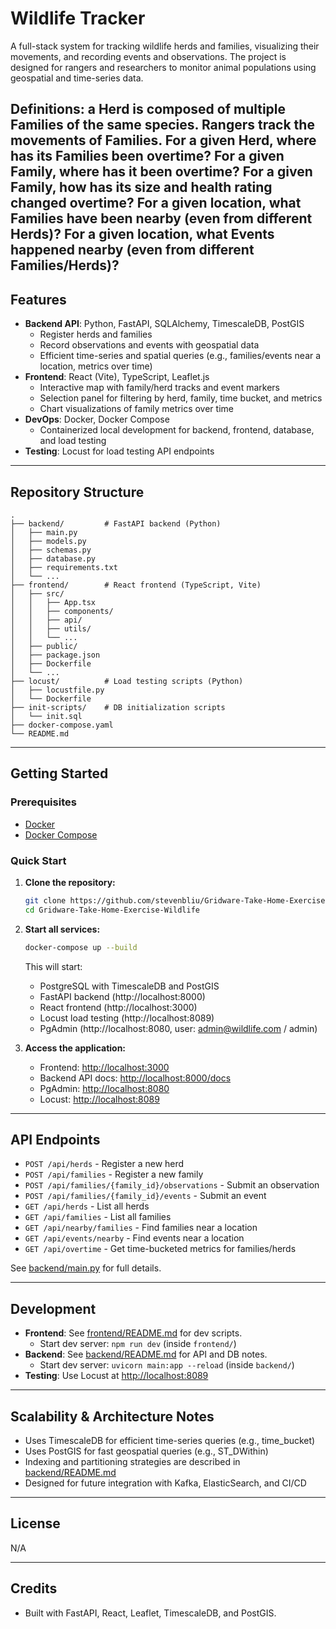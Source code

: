 # Wildlife Tracker

A full-stack system for tracking wildlife herds and families, visualizing their movements, and recording events and observations. The project is designed for rangers and researchers to monitor animal populations using geospatial and time-series data.

Definitions: a Herd is composed of multiple Families of the same species. Rangers track the movements of Families.
For a given Herd, where has its Families been overtime?
For a given Family, where has it been overtime?
For a given Family, how has its size and health rating changed overtime?
For a given location, what Families have been nearby (even from different Herds)?
For a given location, what Events happened nearby (even from different Families/Herds)?
---

## Features

- **Backend API**: Python, FastAPI, SQLAlchemy, TimescaleDB, PostGIS
  - Register herds and families
  - Record observations and events with geospatial data
  - Efficient time-series and spatial queries (e.g., families/events near a location, metrics over time)
- **Frontend**: React (Vite), TypeScript, Leaflet.js
  - Interactive map with family/herd tracks and event markers
  - Selection panel for filtering by herd, family, time bucket, and metrics
  - Chart visualizations of family metrics over time
- **DevOps**: Docker, Docker Compose
  - Containerized local development for backend, frontend, database, and load testing
- **Testing**: Locust for load testing API endpoints

---

## Repository Structure

```
.
├── backend/         # FastAPI backend (Python)
│   ├── main.py
│   ├── models.py
│   ├── schemas.py
│   ├── database.py
│   ├── requirements.txt
│   └── ...
├── frontend/        # React frontend (TypeScript, Vite)
│   ├── src/
│   │   ├── App.tsx
│   │   ├── components/
│   │   ├── api/
│   │   ├── utils/
│   │   └── ...
│   ├── public/
│   ├── package.json
│   ├── Dockerfile
│   └── ...
├── locust/          # Load testing scripts (Python)
│   ├── locustfile.py
│   └── Dockerfile
├── init-scripts/    # DB initialization scripts
│   └── init.sql
├── docker-compose.yaml
└── README.md
```

---

## Getting Started

### Prerequisites

- [Docker](https://www.docker.com/)
- [Docker Compose](https://docs.docker.com/compose/)

### Quick Start

1. **Clone the repository:**
   ```sh
   git clone https://github.com/stevenbliu/Gridware-Take-Home-Exercise-Wildlife.git
   cd Gridware-Take-Home-Exercise-Wildlife
   ```

2. **Start all services:**
   ```sh
   docker-compose up --build
   ```
   This will start:
   - PostgreSQL with TimescaleDB and PostGIS
   - FastAPI backend (http://localhost:8000)
   - React frontend (http://localhost:3000)
   - Locust load testing (http://localhost:8089)
   - PgAdmin (http://localhost:8080, user: admin@wildlife.com / admin)

3. **Access the application:**
   - Frontend: [http://localhost:3000](http://localhost:3000)
   - Backend API docs: [http://localhost:8000/docs](http://localhost:8000/docs)
   - PgAdmin: [http://localhost:8080](http://localhost:8080)
   - Locust: [http://localhost:8089](http://localhost:8089)

---

## API Endpoints

- `POST /api/herds` - Register a new herd
- `POST /api/families` - Register a new family
- `POST /api/families/{family_id}/observations` - Submit an observation
- `POST /api/families/{family_id}/events` - Submit an event
- `GET /api/herds` - List all herds
- `GET /api/families` - List all families
- `GET /api/nearby/families` - Find families near a location
- `GET /api/events/nearby` - Find events near a location
- `GET /api/overtime` - Get time-bucketed metrics for families/herds

See [backend/main.py](backend/main.py) for full details.

---

## Development

- **Frontend**: See [frontend/README.md](frontend/README.md) for dev scripts.
  - Start dev server: `npm run dev` (inside `frontend/`)
- **Backend**: See [backend/README.md](backend/README.md) for API and DB notes.
  - Start dev server: `uvicorn main:app --reload` (inside `backend/`)
- **Testing**: Use Locust at [http://localhost:8089](http://localhost:8089)


---

## Scalability & Architecture Notes

- Uses TimescaleDB for efficient time-series queries (e.g., time_bucket)
- Uses PostGIS for fast geospatial queries (e.g., ST_DWithin)
- Indexing and partitioning strategies are described in [backend/README.md](backend/README.md)
- Designed for future integration with Kafka, ElasticSearch, and CI/CD

---

## License

N/A

---

## Credits

- Built with FastAPI, React, Leaflet, TimescaleDB, and PostGIS.

